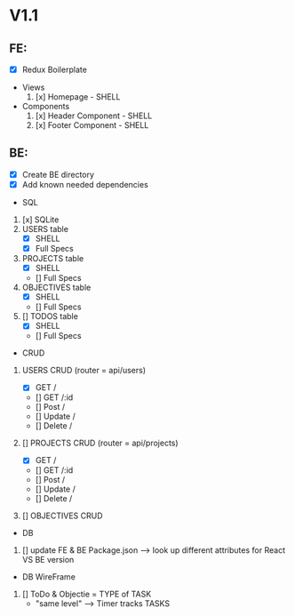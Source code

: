 # V1.1
    
## FE: 
- [x] Redux Boilerplate
- Views
    1) [x] Homepage - SHELL
- Components
    1) [x] Header Component - SHELL
    2) [x] Footer Component - SHELL
    
## BE:
- [x] Create BE directory
- [x] Add known needed dependencies

- SQL
1) [x] SQLite
2) USERS table
    - [x] SHELL
    - [x] Full Specs
3) PROJECTS table
    - [x] SHELL
    - [] Full Specs
4) OBJECTIVES table
    - [x] SHELL
    - [] Full Specs
5) [] TODOS table
    - [x] SHELL
    - [] Full Specs

- CRUD
1) USERS CRUD (router = api/users)
    - [x] GET / 
    - [] GET /:id 
    - [] Post /
    - [] Update /
    - [] Delete /
    

2) [] PROJECTS CRUD (router = api/projects)
    - [x] GET / 
    - [] GET /:id 
    - [] Post /
    - [] Update /
    - [] Delete /
3) [] OBJECTIVES CRUD

- DB 
1) [] update FE & BE Package.json --> look up different attributes for React VS BE version

- DB WireFrame
1) [] ToDo & Objectie = TYPE of TASK 
    - "same level" --> Timer tracks TASKS


